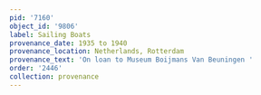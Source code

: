 ```yaml
---
pid: '7160'
object_id: '9806'
label: Sailing Boats
provenance_date: 1935 to 1940
provenance_location: Netherlands, Rotterdam
provenance_text: 'On loan to Museum Boijmans Van Beuningen '
order: '2446'
collection: provenance
---
```

